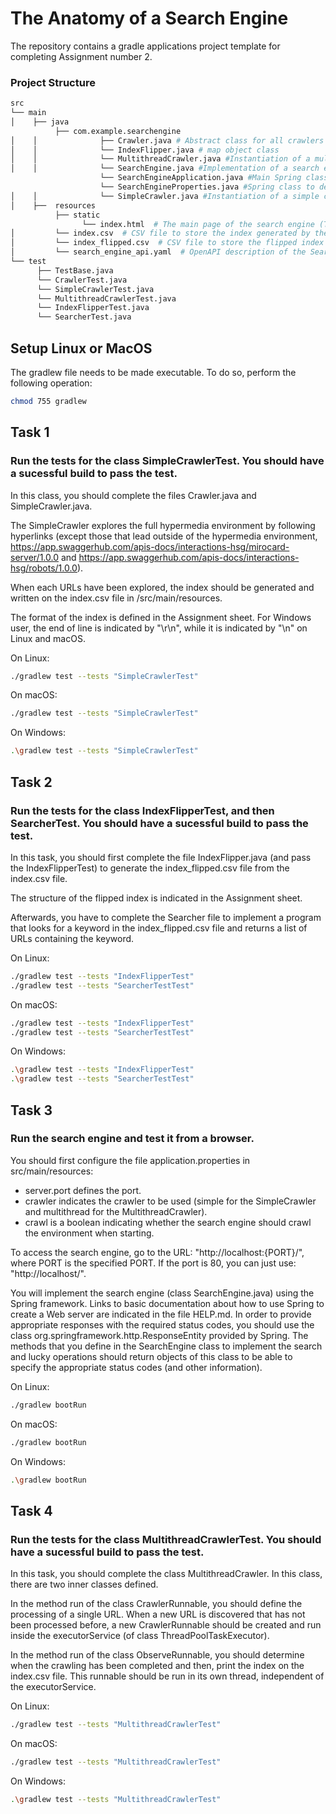 # The Anatomy of a Search Engine

The repository contains a gradle applications project template for completing Assignment number 2.

### Project Structure

```bash
src
└── main
│    ├── java
          ├── com.example.searchengine
│    │              ├── Crawler.java # Abstract class for all crawlers
│    │              └── IndexFlipper.java # map object class
│    │              └── MultithreadCrawler.java #Instantiation of a multithreaded crawler
│    │              └── SearchEngine.java #Implementation of a search engine
                    └── SearchEngineApplication.java #Main Spring class, this class should need to be modified.
                    └── SearchEngineProperties.java #Spring class to define the properties, this class should not need to be modified.
│    │              └── SimpleCrawler.java #Instantiation of a simple crawler (with only one thread)
│    ├──  resources
          ├── static
                └── index.html  # The main page of the search engine (TO COMPLETE)
│         └── index.csv  # CSV file to store the index generated by the crawler.
│         └── index_flipped.csv  # CSV file to store the flipped index generated by the index flipper.
│         └── search_engine_api.yaml  # OpenAPI description of the Search Engine (TO COMPLETE)
└── test
      ├── TestBase.java
      └── CrawlerTest.java
      └── SimpleCrawlerTest.java
      └── MultithreadCrawlerTest.java
      └── IndexFlipperTest.java
      └── SearcherTest.java

```

## Setup Linux or MacOS

The gradlew file needs to be made executable. To do so, perform the following operation:

```bash
chmod 755 gradlew

```

## Task 1

### Run the tests for the class SimpleCrawlerTest. You should have a sucessful build to pass the test.

In this class, you should complete the files Crawler.java and SimpleCrawler.java. 

The SimpleCrawler explores the full hypermedia environment by following hyperlinks (except those that lead outside of the hypermedia environment, 
https://app.swaggerhub.com/apis-docs/interactions-hsg/mirocard-server/1.0.0 and https://app.swaggerhub.com/apis-docs/interactions-hsg/robots/1.0.0).

When each URLs have been explored, the index should be generated and written on the index.csv file in /src/main/resources.

The format of the index is defined in the Assignment sheet. For Windows user, the end of line is indicated by "\r\n", while it is indicated by "\n" on Linux and macOS.



On Linux:

```bash
./gradlew test --tests "SimpleCrawlerTest"

```

On macOS:

```bash
./gradlew test --tests "SimpleCrawlerTest"

```

On Windows:

```bash
.\gradlew test --tests "SimpleCrawlerTest"
```



## Task 2

### Run the tests for the class IndexFlipperTest, and then SearcherTest. You should have a sucessful build to pass the test.

In this task, you should first complete the file IndexFlipper.java (and pass the IndexFlipperTest) to generate the index_flipped.csv file from the index.csv file.

The structure of the flipped index is indicated in the Assignment sheet.

Afterwards, you have to complete the Searcher file to implement a program that looks for a keyword in the index_flipped.csv file and returns a list of URLs containing the keyword.

On Linux:

```bash
./gradlew test --tests "IndexFlipperTest"
./gradlew test --tests "SearcherTestTest"
```

On macOS:

```bash
./gradlew test --tests "IndexFlipperTest"
./gradlew test --tests "SearcherTestTest"

```


On Windows:

```bash
.\gradlew test --tests "IndexFlipperTest"
.\gradlew test --tests "SearcherTestTest"
```




## Task 3

### Run the search engine and test it from a browser. 

You should first configure the file application.properties in src/main/resources:

- server.port defines the port.
- crawler indicates the crawler to be used (simple for the SimpleCrawler and multithread for the MultithreadCrawler).
- crawl is a boolean indicating whether the search engine should crawl the environment when starting.


To access the search engine, go to the URL: "http://localhost:{PORT}/", where PORT is the specified PORT.
If the port is 80, you can just use: "http://localhost/".

You will implement the search engine (class SearchEngine.java) using the Spring framework.
Links to basic documentation about how to use Spring to create a Web server are indicated in the file HELP.md.
In order to provide appropriate responses
with the required status codes, you should use the class org.springframework.http.ResponseEntity provided by Spring.  The methods that you define in the SearchEngine class to implement the search and lucky operations should return objects of this class to be able to specify the appropriate status codes (and other information).

On Linux:

```bash
./gradlew bootRun

```

On macOS:

```bash
./gradlew bootRun

```


On Windows:

```bash
.\gradlew bootRun

```





## Task 4

### Run the tests for the class MultithreadCrawlerTest. You should have a sucessful build to pass the test.

In this task, you should complete the class MultithreadCrawler. In this class, there are two inner classes defined.

In the method run of the class CrawlerRunnable, you should define the processing of a single URL.  When a new URL is discovered that has not been processed before, a new CrawlerRunnable should be created and run inside the executorService (of class ThreadPoolTaskExecutor).

In the method run of the class ObserveRunnable, you should determine when the crawling has been completed and then, print the index on the index.csv file.  This runnable should be run in its own thread, independent of the executorService.

On Linux:

```bash
./gradlew test --tests "MultithreadCrawlerTest"

```

On macOS:

```bash
./gradlew test --tests "MultithreadCrawlerTest"

```


On Windows:

```bash
.\gradlew test --tests "MultithreadCrawlerTest"
```

